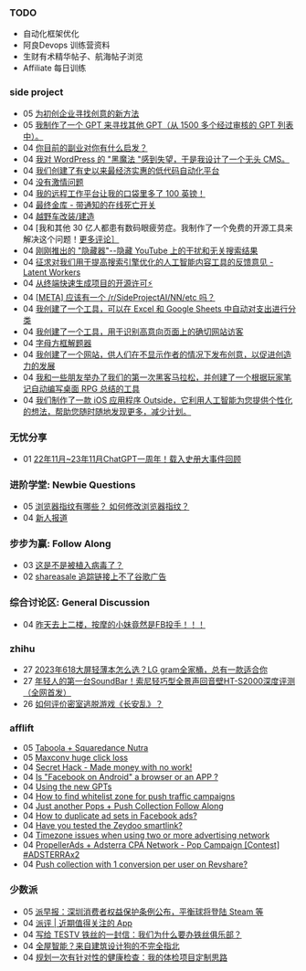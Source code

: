 ### TODO
-  自动化框架优化
-  阿良Devops 训练营资料
-  生财有术精华帖子、航海帖子浏览
-  Affiliate 每日训练

### side project
<!-- sideproject:START -->
-  05 [为初创企业寻找创意的新方法](https://www.reddit.com/r/SideProject/comments/18axfdk/a_new_way_to_find_ideas_for_startups/)
-  05 [我制作了一个 GPT 来寻找其他 GPT（从 1500 多个经过审核的 GPT 列表中）。](https://findmeagpt.com/)
-  04 [你目前的副业对你有什么启发？](https://www.reddit.com/r/SideProject/comments/18avykv/whats_your_current_side_project_teaching_you/)
-  04 [我对 WordPress 的 &quot;黑魔法 &quot;感到失望，于是我设计了一个无头 CMS。](https://old.reddit.com/r/SideProject/comments/18avqln/frustrated_with_wordpresss_black_magic_i_crafted/)
-  04 [我们创建了有史以来最经济实惠的低代码自动化平台](https://www.reddit.com/r/SideProject/comments/18aur1j/we_created_the_most_affordable_lowcode_automation/)
-  04 [没有激情问题](https://www.reddit.com/r/SideProject/comments/18aukli/no_passion_problem/)
-  04 [我的远程工作平台让我的口袋里多了 100 英镑！](https://www.reddit.com/r/SideProject/comments/18au5e2/my_remote_work_platform_just_put_100_in_my_pocket/)
-  04 [最终金库 - 带通知的在线死亡开关](https://www.reddit.com/r/SideProject/comments/18atzgk/final_vault_online_deadman_switch_with/)
-  04 [越野车改装/建造](https://old.reddit.com/r/SideProject/comments/18alm1c/atv_conversionbuild/)
-  04 [我和其他 30 亿人都患有数码眼疲劳症。我制作了一个免费的开源工具来解决这个问题！[更多评论］](https://old.reddit.com/r/SideProject/comments/18asjp6/i_and_3_billion_others_suffer_from_digital_eye/)
-  04 [刚刚推出的 &quot;隐藏器&quot;--隐藏 YouTube 上的干扰和无关搜索结果](https://old.reddit.com/r/SideProject/comments/18aqyi9/just_launched_hider_hide_distractions_on_youtube/)
-  04 [征求对我们用于提高搜索引擎优化的人工智能内容工具的反馈意见 - Latent Workers](https://www.reddit.com/r/SideProject/comments/18angsr/seeking_feedback_on_our_ai_content_tool_for_seo/)
-  04 [从终端快速生成项目的开源许可⚡](https://www.reddit.com/r/SideProject/comments/18ao7tl/generate_open_source_license_for_your_projects/)
-  04 [[META] 应该有一个 /r/SideProjectAI/NN/etc 吗？](https://www.reddit.com/r/SideProject/comments/18apvis/meta_should_there_be_a_rsideprojectainnetc/)
-  04 [我创建了一个工具，可以在 Excel 和 Google Sheets 中自动对支出进行分类](https://www.reddit.com/r/SideProject/comments/18aozwt/i_built_a_tool_to_automatically_categorize/)
-  04 [我创建了一个工具，用于识别高意向页面上的确切网站访客](https://www.reddit.com/r/SideProject/comments/18ao0hr/i_built_a_tool_for_identifying_exact_website/)
-  04 [字母方框解题器](https://old.reddit.com/r/SideProject/comments/18aniwn/letter_boxed_solver/)
-  04 [我创建了一个网站，供人们在不显示作者的情况下发布创意，以促进创造力的发展](https://www.reddit.com/r/SideProject/comments/18amv1i/i_made_a_website_for_people_to_post_ideas_without/)
-  04 [我和一些朋友举办了我们的第一次黑客马拉松，并创建了一个根据玩家笔记自动编写桌面 RPG 总结的工具](https://www.reddit.com/r/SideProject/comments/18amrla/some_friends_and_i_had_our_first_hackathon_and/)
-  04 [我们制作了一款 iOS 应用程序 Outside，它利用人工智能为您提供个性化的想法，帮助您随时随地发现更多，减少计划。](https://old.reddit.com/r/SideProject/comments/18alx7x/weve_made_outside_an_ios_app_that_uses_ai_to_give/)<!-- sideproject:END -->


### 无忧分享
<!-- ruyo:START -->
-  01 [22年11月~23年11月ChatGPT一周年！载入史册大事件回顾](https://51.ruyo.net/18557.html)<!-- ruyo:END -->

### 进阶学堂: Newbie Questions
<!-- advertcn1:START -->
-  05 [浏览器指纹有哪些？ 如何修改浏览器指纹？](https://www.advertcn.com/thread-113183-1-1.html)
-  04 [新人报道](https://www.advertcn.com/thread-113180-1-1.html)<!-- advertcn1:END -->

### 步步为赢: Follow Along
<!-- advertcn2:START -->
-  03 [这是不是被植入病毒了？](https://www.advertcn.com/forum.php?mod=viewthread&tid=113169)
-  02 [shareasale 追踪链接上不了谷歌广告](https://www.advertcn.com/forum.php?mod=viewthread&tid=113167)<!-- advertcn2:END -->

### 综合讨论区: General Discussion
<!-- advertcn3:START -->
-  04 [昨天去上二楼，按摩的小妹竟然是FB投手！！！](https://www.advertcn.com/thread-113179-1-1.html)<!-- advertcn3:END -->


### zhihu
<!-- zhihu:START -->
-  27 [2023年618大屏轻薄本怎么选？LG gram全家桶，总有一款适合你](http://zhuanlan.zhihu.com/p/632641888?utm_campaign=rss&utm_medium=rss&utm_source=rss&utm_content=title)
-  27 [年轻人的第一台SoundBar！索尼轻巧型全景声回音壁HT-S2000深度评测（全网首发）](http://zhuanlan.zhihu.com/p/630990296?utm_campaign=rss&utm_medium=rss&utm_source=rss&utm_content=title)
-  26 [如何评价密室逃脱游戏《长安乱》？](http://www.zhihu.com/question/563950552/answer/3045961312?utm_campaign=rss&utm_medium=rss&utm_source=rss&utm_content=title)<!-- zhihu:END -->

### afflift
<!-- afflift:START -->
-  05 [Taboola + Squaredance Nutra](https://afflift.com/f/threads/taboola-squaredance-nutra.11822/)
-  05 [Maxconv huge click loss](https://afflift.com/f/threads/maxconv-huge-click-loss.12171/)
-  04 [Secret Hack - Made money with no work!](https://afflift.com/f/threads/secret-hack-made-money-with-no-work.11926/)
-  04 [Is &quot;Facebook on Android&quot; a browser or an APP ?](https://afflift.com/f/threads/is-facebook-on-android-a-browser-or-an-app.12176/)
-  04 [Using the new GPTs](https://afflift.com/f/threads/using-the-new-gpts.12181/)
-  04 [How to find whitelist zone for push traffic campaigns](https://afflift.com/f/threads/how-to-find-whitelist-zone-for-push-traffic-campaigns.12173/)
-  04 [Just another Pops + Push Collection Follow Along](https://afflift.com/f/threads/just-another-pops-push-collection-follow-along.12183/)
-  04 [How to duplicate ad sets in Facebook ads?](https://afflift.com/f/threads/how-to-duplicate-ad-sets-in-facebook-ads.12178/)
-  04 [Have you tested the Zeydoo smartlink?](https://afflift.com/f/threads/have-you-tested-the-zeydoo-smartlink.11990/)
-  04 [Timezone issues when using two or more advertising network](https://afflift.com/f/threads/timezone-issues-when-using-two-or-more-advertising-network.12175/)
-  04 [PropellerAds + Adsterra CPA Network - Pop Campaign [Contest] #ADSTERRAx2](https://afflift.com/f/threads/propellerads-adsterra-cpa-network-pop-campaign-contest-adsterrax2.12144/)
-  04 [Push collection with 1 conversion per user on Revshare?](https://afflift.com/f/threads/push-collection-with-1-conversion-per-user-on-revshare.12177/)<!-- afflift:END -->

### 少数派
<!-- sspai:START -->
-  05 [派早报：深圳消费者权益保护条例公布，平衡球将登陆 Steam 等](https://sspai.com/post/84851)
-  04 [派评 | 近期值得关注的 App](https://sspai.com/post/84841)
-  04 [写给 TESTV 铁丝的一封信：我们为什么要办铁丝俱乐部？](https://sspai.com/post/84823)
-  04 [全屋智能？来自建筑设计狗的不完全指北](https://sspai.com/post/84820)
-  04 [规划一次有针对性的健康检查：我的体检项目定制思路](https://sspai.com/post/84739)<!-- sspai:END -->
